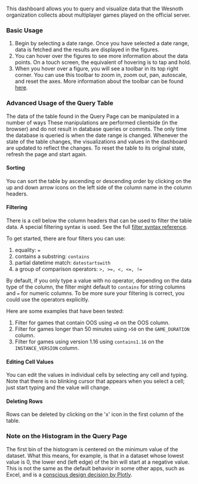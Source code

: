 This dashboard allows you to query and visualize data that the Wesnoth organization collects about multiplayer games played on the official server.

### Basic Usage

1. Begin by selecting a date range. Once you have selected a date range, data is fetched and the results are displayed in the figures.
2. You can hover over the figures to see more information about the data points. On a touch screen, the equivalent of hovering is to tap and hold.
3. When you hover over a figure, you will see a toolbar in its top right corner. You can use this toolbar to zoom in, zoom out, pan, autoscale, and reset the axes. More information about the toolbar can be found [here](https://plotly.com/chart-studio-help/getting-to-know-the-plotly-modebar/).

### Advanced Usage of the Query Table

The data of the table found in the Query Page can be manipulated in a number of ways These manipulations are performed clientside (in the browser) and do not result in database queries or commits. The only time the database is queried is when the date range is changed. Whenever the state of the table changes, the visualizations and values in the dashboard are updated to reflect the changes. To reset the table to its original state, refresh the page and start again.

#### Sorting

You can sort the table by ascending or descending order by clicking on the up and down arrow icons on the left side of the column name in the column headers.

#### Filtering

There is a cell below the column headers that can be used to filter the table data. A special filtering syntax is used. See the full [filter syntax reference](https://dash.plotly.com/datatable/filtering).

To get started, there are four filters you can use:
1. equality: `=`
2. contains a substring: `contains`
3. partial datetime match: `datestartswith`
4. a group of comparison operators: `>, >=, <, <=, !=`

By default, if you only type a value with no operator, depending on the data type of the column, the filter might default to `contains` for string columns and `=` for numeric columns. To be more sure your filtering is correct, you could use the operators explicitly.

Here are some examples that have been tested:
1. Filter for games that contain OOS using `=0` on the OOS column.
2. Filter for games longer than 50 minutes using `>50` on the `GAME_DURATION` column.
3. Filter for games using version 1.16 using `contains1.16` on the `INSTANCE_VERSION` column.

#### Editing Cell Values

You can edit the values in individual cells by selecting any cell and typing. Note that there is no blinking cursor that appears when you select a cell; just start typing and the value will change.

#### Deleting Rows

Rows can be deleted by clicking on the 'x' icon in the first column of the table.

### Note on the Histogram in the Query Page

The first bin of the histogram is centered on the minimum value of the dataset. What this means, for example, is that in a dataset whose lowest value is 0, the lower end (left edge) of the bin will start at a negative value. This is not the same as the default behavior in some other apps, such as Excel, and is a [conscious design decision by Plotly](https://github.com/plotly/plotly.py/issues/3771).
